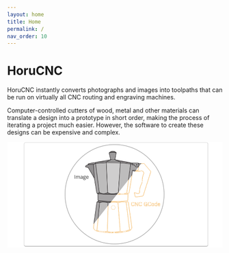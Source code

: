```yaml
---
layout: home
title: Home
permalink: /
nav_order: 10
---
```

# HoruCNC
HoruCNC instantly converts photographs and images into toolpaths that can be run on virtually all CNC routing and engraving machines.

Computer-controlled cutters of wood, metal and other materials can translate a design into a prototype in short order, making the process of iterating a project much easier. However, the software to create these designs can be expensive and complex.


![image_to_gcode](./images/image_gcode.png)

 